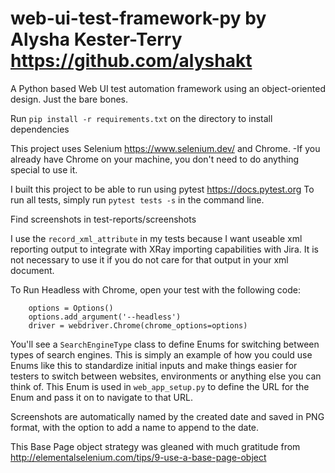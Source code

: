 # web-ui-test-framework-py by Alysha Kester-Terry https://github.com/alyshakt

A Python based Web UI test automation framework using an object-oriented design. Just the bare bones.

Run `pip install -r requirements.txt` on the directory to install dependencies

This project uses Selenium https://www.selenium.dev/ and Chrome. -If you already have Chrome on your machine, you don't
need to do anything special to use it.

I built this project to be able to run using pytest https://docs.pytest.org
To run all tests, simply run `pytest tests -s` in the command line.

Find screenshots in test-reports/screenshots

I use the `record_xml_attribute` in my tests because I want useable xml reporting output to integrate with XRay
importing capabilities with Jira. It is not necessary to use it if you do not care for that output in your xml document.

To Run Headless with Chrome, open your test with the following code:

```
	options = Options()
	options.add_argument('--headless')
	driver = webdriver.Chrome(chrome_options=options)
```

You'll see a `SearchEngineType` class to define Enums for switching between types of search engines. This is simply an
example of how you could use Enums like this to standardize initial inputs and make things easier for testers to switch
between websites, environments or anything else you can think of. This Enum is used in `web_app_setup.py` to define the
URL for the Enum and pass it on to navigate to that URL.

Screenshots are automatically named by the created date and saved in PNG format, with the option to add a name to append
to the date.

This Base Page object strategy was gleaned with much gratitude from
http://elementalselenium.com/tips/9-use-a-base-page-object
